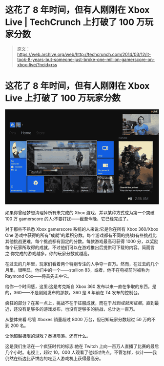 # 这花了 8 年时间，但有人刚刚在 Xbox Live | TechCrunch 上打破了 100 万玩家分数

> 原文：<https://web.archive.org/web/http://techcrunch.com/2014/03/12/it-took-8-years-but-someone-just-broke-one-million-gamerscore-on-xbox-live/?ncid=rss>

# 这花了 8 年时间，但有人刚刚在 Xbox Live 上打破了 100 万玩家分数

![million score](img/42ecc76cd3261d1f1d6dab40031d10d8.png)

如果你曾经梦想清理掉所有未完成的 Xbox 游戏，并以某种方式成为第一个突破 100 万 gamerscore 的人:不要打扰——截至今晚，它已经完成了。

对于那些不熟悉 Xbox gamerscore 系统的人来说:它是你在所有 Xbox 360/Xbox One 游戏中获得的所有“成就”的累积分数。每个游戏都有不同的挑战(有些挑战比其他挑战更难，每个挑战都有固定的分数。每款游戏最高可获得 1000 分，以奖励每个玩家所取得的成就，不过他们可以在游戏推出后提供可下载的内容。简而言之:你完成的游戏越多，你的玩家分数就越高。

在过去的几年里，玩家们看着两个特别专注的人争夺一百万。然而，在过去的几个月里，很明显，他们中的一个——stallion 83，或者，他不在电视前时被称为 Raymond Cox——将首先击中它。

给你一个时间感，这里:这是考克斯自 Xbox 360 发布以来一直在争取的东西。是的，360——不是刚刚发布的那款。360 是 8 年前在 T4 发布的控制台。

疯狂的部分？在某一点上，挑战不在于征服成就，而在于*找到成就来征服*。直到最近，还没有足够多的游戏发布，也没有足够多的挑战，总计达一百万。

从整体来看:尽管 Xboxes 销量超过 8000 万台，但已知玩家分数超过 50 万的不到 200 名。

让他超越极限的游戏？泰坦陨落。还有什么。

这是我们生活在一个疯狂时代的标志:他在 Twitch 上向一百万人直播了比赛的最后几个小时。电视上，超过 10，000 人观看了他越过终点。不管怎样，伙计——我仍然在街边比萨饼店的吃豆人游戏机上获得最高分。